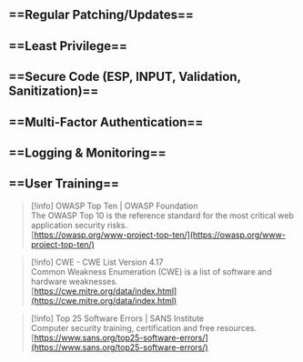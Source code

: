 ## ==Regular Patching/Updates==

## ==Least Privilege==

## ==Secure Code (ESP, INPUT, Validation, Sanitization)==

## ==Multi-Factor Authentication==

## ==Logging & Monitoring==

## ==User Training==

  

> [!info] OWASP Top Ten | OWASP Foundation  
> The OWASP Top 10 is the reference standard for the most critical web application security risks.  
> [https://owasp.org/www-project-top-ten/](https://owasp.org/www-project-top-ten/)  

> [!info] CWE - CWE List Version 4.17  
> Common Weakness Enumeration (CWE) is a list of software and hardware weaknesses.  
> [https://cwe.mitre.org/data/index.html](https://cwe.mitre.org/data/index.html)  

> [!info] Top 25 Software Errors | SANS Institute  
> Computer security training, certification and free resources.  
> [https://www.sans.org/top25-software-errors/](https://www.sans.org/top25-software-errors/)